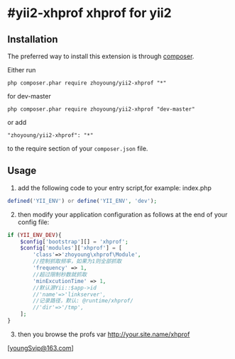 #yii2-xhprof
xhprof for yii2
========================

Installation
------------

The preferred way to install this extension is through [composer](http://getcomposer.org/download/).

Either run

```
php composer.phar require zhoyoung/yii2-xhprof "*"
```

for dev-master

```
php composer.phar require zhoyoung/yii2-xhprof "dev-master"
```

or add

```
"zhoyoung/yii2-xhprof": "*"
```

to the require section of your `composer.json` file.


Usage
-----

1. add the following code to your entry script,for example: index.php
```php
defined('YII_ENV') or define('YII_ENV', 'dev');
```

2. then modify your application configuration as follows at the end of your config file:

```php
if (YII_ENV_DEV){
    $config['bootstrap'][] = 'xhprof';
    $config['modules']['xhprof'] = [
        'class'=>'zhoyoung\xhprof\Module',
        //控制抓取频率，如果为1则全部抓取
        'frequency' => 1,
        //超过限制秒数就抓取
        'minExcutionTime' => 1,
        //默认源Yii::$app->id
		//'name'=>'linkserver',
		//记录路径，默认: @runtime/xhprof/
		//'dir'=>'/tmp',
	];
}
```

3. then you browse the profs var http://your.site.name/xhprof

[youngSvip@163.com]